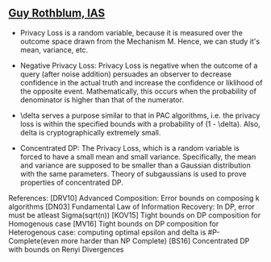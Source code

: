 ## [Guy Rothblum, IAS](https://www.youtube.com/watch?v=RNqZJDAP1uU)

- Privacy Loss is a random variable, because it is measured over the outcome space drawn from the Mechanism M. Hence, we can study it's mean, variance, etc.

- Negative Privacy Loss: Privacy Loss is negative when the outcome of a query (after noise addition) persuades an observer to decrease confidence in the actual truth and increase the confidence or liklihood of the opposite event. Mathematically, this occurs when the probability of denominator is higher than that of the numerator.

- \delta serves a purpose similar to that in PAC algorithms, i.e. the privacy loss is within the specified bounds with a probability of (1 - \delta). Also, delta is cryptographically extremely small.

- Concentrated DP: The Privacy Loss, which is a random variable is forced to have a small mean and small variance. Specifically, the mean and variance are supposed to be smaller than a Gaussian distribution with the same parameters. Theory of subgaussians is used to prove properties of concentrated DP. 

References:
[DRV10] Advanced Composition: Error bounds on composing k algorithms
[DN03] Fundamental Law of Information Recovery: In DP, error must be atleast Sigma(sqrt(n))
[KOV15] Tight bounds on DP composition for Homogenous case
[MV16] Tight bounds on DP composition for Heterogenous case: computing optimal epsilon and delta is #P-Complete(even more harder than NP Complete)
[BS16] Concentrated DP with bounds on Renyi Divergences
